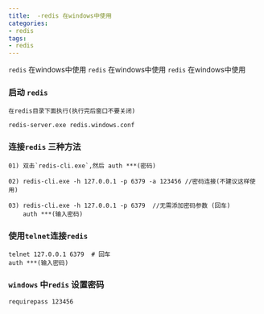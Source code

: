 ```yaml
---
title:  -redis 在windows中使用
categories: 
- redis
tags:
- redis
---
```

`redis` 在windows中使用
`redis` 在windows中使用
`redis` 在windows中使用

### 启动 `redis`

```
在redis目录下面执行(执行完后窗口不要关闭)

redis-server.exe redis.windows.conf
```

### 连接`redis` 三种方法

```
01) 双击`redis-cli.exe`,然后 auth ***(密码)

02) redis-cli.exe -h 127.0.0.1 -p 6379 -a 123456 //密码连接(不建议这样使用)

03) redis-cli.exe -h 127.0.0.1 -p 6379  //无需添加密码参数 (回车)
    auth ***(输入密码)
```

### 使用`telnet`连接`redis`

```
telnet 127.0.0.1 6379  # 回车
auth ***(输入密码)
```

### `windows` 中`redis` 设置密码

```
requirepass 123456
```







